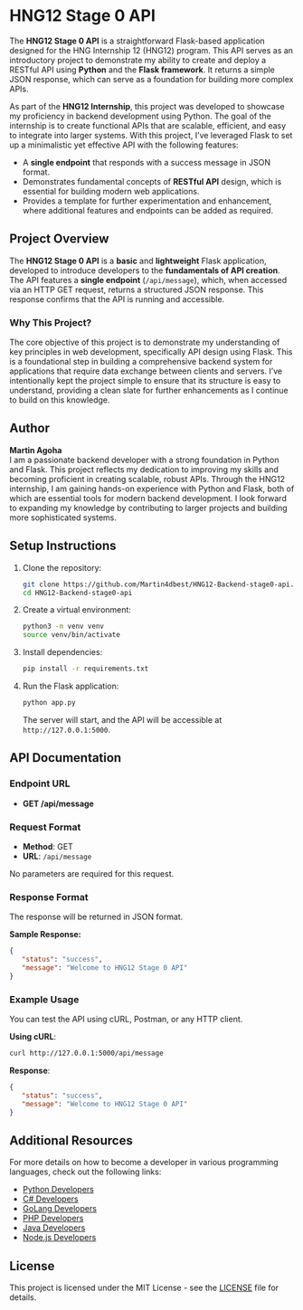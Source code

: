 # HNG12 Stage 0 API

The **HNG12 Stage 0 API** is a straightforward Flask-based application designed for the HNG Internship 12 (HNG12) program. This API serves as an introductory project to demonstrate my ability to create and deploy a RESTful API using **Python** and the **Flask framework**. It returns a simple JSON response, which can serve as a foundation for building more complex APIs.

As part of the **HNG12 Internship**, this project was developed to showcase my proficiency in backend development using Python. The goal of the internship is to create functional APIs that are scalable, efficient, and easy to integrate into larger systems. With this project, I’ve leveraged Flask to set up a minimalistic yet effective API with the following features:

- A **single endpoint** that responds with a success message in JSON format.
- Demonstrates fundamental concepts of **RESTful API** design, which is essential for building modern web applications.
- Provides a template for further experimentation and enhancement, where additional features and endpoints can be added as required.

## Project Overview

The **HNG12 Stage 0 API** is a **basic** and **lightweight** Flask application, developed to introduce developers to the **fundamentals of API creation**. The API features a **single endpoint** (`/api/message`), which, when accessed via an HTTP GET request, returns a structured JSON response. This response confirms that the API is running and accessible. 

### Why This Project?

The core objective of this project is to demonstrate my understanding of key principles in web development, specifically API design using Flask. This is a foundational step in building a comprehensive backend system for applications that require data exchange between clients and servers. I’ve intentionally kept the project simple to ensure that its structure is easy to understand, providing a clean slate for further enhancements as I continue to build on this knowledge.

## Author

**Martin Agoha**  
I am a passionate backend developer with a strong foundation in Python and Flask. This project reflects my dedication to improving my skills and becoming proficient in creating scalable, robust APIs. Through the HNG12 internship, I am gaining hands-on experience with Python and Flask, both of which are essential tools for modern backend development. I look forward to expanding my knowledge by contributing to larger projects and building more sophisticated systems.


## Setup Instructions

1. Clone the repository:
   ```sh
   git clone https://github.com/Martin4dbest/HNG12-Backend-stage0-api.git
   cd HNG12-Backend-stage0-api
   ```

2. Create a virtual environment:
   ```sh
   python3 -m venv venv
   source venv/bin/activate  
   ```

3. Install dependencies:
   ```sh
   pip install -r requirements.txt
   ```

4. Run the Flask application:
   ```sh
   python app.py
   ```

   The server will start, and the API will be accessible at `http://127.0.0.1:5000`.



## API Documentation

### Endpoint URL

- **GET /api/message**

### Request Format

- **Method**: GET
- **URL**: `/api/message`

No parameters are required for this request.

### Response Format

The response will be returned in JSON format.

**Sample Response:**
```json
{
   "status": "success",
   "message": "Welcome to HNG12 Stage 0 API"
}
```

### Example Usage

You can test the API using cURL, Postman, or any HTTP client.

**Using cURL**:
```sh
curl http://127.0.0.1:5000/api/message
```

**Response**:
```json
{
   "status": "success",
   "message": "Welcome to HNG12 Stage 0 API"
}
```

## Additional Resources

For more details on how to become a developer in various programming languages, check out the following links:
- [Python Developers](https://hng.tech/hire/python-developers)
- [C# Developers](https://hng.tech/hire/csharp-developers)
- [GoLang Developers](https://hng.tech/hire/golang-developers)
- [PHP Developers](https://hng.tech/hire/php-developers)
- [Java Developers](https://hng.tech/hire/java-developers)
- [Node.js Developers](https://hng.tech/hire/nodejs-developers)

## License

This project is licensed under the MIT License - see the [LICENSE](LICENSE) file for details.

